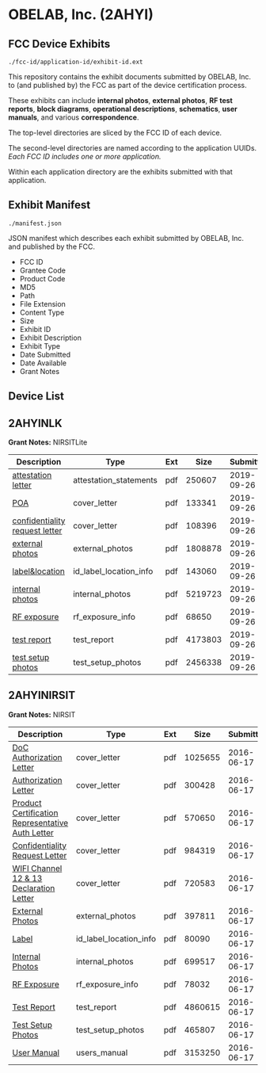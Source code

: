 # OBELAB, Inc. (2AHYI)
## FCC Device Exhibits

```
./fcc-id/application-id/exhibit-id.ext
```

This repository contains the exhibit documents submitted by OBELAB, Inc. to (and published by) the FCC as part of the device certification process.

These exhibits can include **internal photos**, **external photos**, **RF test reports**, **block diagrams**, **operational descriptions**, **schematics**, **user manuals**, and various **correspondence**.

The top-level directories are sliced by the FCC ID of each device.

The second-level directories are named according to the application UUIDs. *Each FCC ID includes one or more application.*

Within each application directory are the exhibits submitted with that application. 

## Exhibit Manifest

```
./manifest.json
```

JSON manifest which describes each exhibit submitted by OBELAB, Inc. and published by the FCC.

- FCC ID
- Grantee Code
- Product Code
- MD5
- Path
- File Extension
- Content Type
- Size
- Exhibit ID
- Exhibit Description
- Exhibit Type
- Date Submitted
- Date Available
- Grant Notes

## Device List
## 2AHYINLK
**Grant Notes:** NIRSITLite

| Description | Type | Ext | Size | Submitted | Available |
| ----------- | ---- | --- | ---- | --------- | --------- |
| [attestation letter](2AHYINLK/e1196fa03d7859ffd787cf4109d59b12/4461277.pdf) | attestation_statements | pdf | 250607 | 2019-09-26 | 2019-09-26 |
| [POA](2AHYINLK/e1196fa03d7859ffd787cf4109d59b12/4461279.pdf) | cover_letter | pdf | 133341 | 2019-09-26 | 2019-09-26 |
| [confidentiality request letter](2AHYINLK/e1196fa03d7859ffd787cf4109d59b12/4461280.pdf) | cover_letter | pdf | 108396 | 2019-09-26 | 2019-09-26 |
| [external photos](2AHYINLK/e1196fa03d7859ffd787cf4109d59b12/4461278.pdf) | external_photos | pdf | 1808878 | 2019-09-26 | 2019-09-26 |
| [label&location](2AHYINLK/e1196fa03d7859ffd787cf4109d59b12/4461282.pdf) | id_label_location_info | pdf | 143060 | 2019-09-26 | 2019-09-26 |
| [internal photos](2AHYINLK/e1196fa03d7859ffd787cf4109d59b12/4461281.pdf) | internal_photos | pdf | 5219723 | 2019-09-26 | 2019-09-26 |
| [RF exposure](2AHYINLK/e1196fa03d7859ffd787cf4109d59b12/4461284.pdf) | rf_exposure_info | pdf | 68650 | 2019-09-26 | 2019-09-26 |
| [test report](2AHYINLK/e1196fa03d7859ffd787cf4109d59b12/4461283.pdf) | test_report | pdf | 4173803 | 2019-09-26 | 2019-09-26 |
| [test setup photos](2AHYINLK/e1196fa03d7859ffd787cf4109d59b12/4461285.pdf) | test_setup_photos | pdf | 2456338 | 2019-09-26 | 2019-09-26 |
## 2AHYINIRSIT
**Grant Notes:** NIRSIT

| Description | Type | Ext | Size | Submitted | Available |
| ----------- | ---- | --- | ---- | --------- | --------- |
| [DoC Authorization Letter](2AHYINIRSIT/cd3044e3c7410da496c393daa18b51a0/3031989.pdf) | cover_letter | pdf | 1025655 | 2016-06-17 | 2016-06-17 |
| [Authorization Letter](2AHYINIRSIT/cd3044e3c7410da496c393daa18b51a0/3031990.pdf) | cover_letter | pdf | 300428 | 2016-06-17 | 2016-06-17 |
| [Product Certification Representative Auth Letter](2AHYINIRSIT/cd3044e3c7410da496c393daa18b51a0/3031991.pdf) | cover_letter | pdf | 570650 | 2016-06-17 | 2016-06-17 |
| [Confidentiality Request Letter](2AHYINIRSIT/cd3044e3c7410da496c393daa18b51a0/3031992.pdf) | cover_letter | pdf | 984319 | 2016-06-17 | 2016-06-17 |
| [WIFI Channel 12 & 13  Declaration Letter](2AHYINIRSIT/cd3044e3c7410da496c393daa18b51a0/3031993.pdf) | cover_letter | pdf | 720583 | 2016-06-17 | 2016-06-17 |
| [External Photos](2AHYINIRSIT/cd3044e3c7410da496c393daa18b51a0/3032001.pdf) | external_photos | pdf | 397811 | 2016-06-17 | 2016-12-14 |
| [Label](2AHYINIRSIT/cd3044e3c7410da496c393daa18b51a0/3032005.pdf) | id_label_location_info | pdf | 80090 | 2016-06-17 | 2016-06-17 |
| [Internal Photos](2AHYINIRSIT/cd3044e3c7410da496c393daa18b51a0/3032002.pdf) | internal_photos | pdf | 699517 | 2016-06-17 | 2016-12-14 |
| [RF Exposure](2AHYINIRSIT/cd3044e3c7410da496c393daa18b51a0/3031999.pdf) | rf_exposure_info | pdf | 78032 | 2016-06-17 | 2016-06-17 |
| [Test Report](2AHYINIRSIT/cd3044e3c7410da496c393daa18b51a0/3032000.pdf) | test_report | pdf | 4860615 | 2016-06-17 | 2016-06-17 |
| [Test Setup Photos](2AHYINIRSIT/cd3044e3c7410da496c393daa18b51a0/3032003.pdf) | test_setup_photos | pdf | 465807 | 2016-06-17 | 2016-12-14 |
| [User Manual](2AHYINIRSIT/cd3044e3c7410da496c393daa18b51a0/3032004.pdf) | users_manual | pdf | 3153250 | 2016-06-17 | 2016-12-14 |
